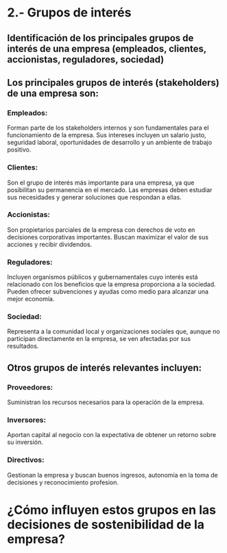 # 2.- Grupos de interés

## Identificación de los principales grupos de interés de una empresa (empleados, clientes, accionistas, reguladores, sociedad)

## Los principales grupos de interés (stakeholders) de una empresa son:

  ### Empleados: 
  Forman parte de los stakeholders internos y son fundamentales para el funcionamiento de la empresa. Sus intereses incluyen un salario justo, seguridad laboral, oportunidades de desarrollo y un ambiente de trabajo positivo.
  
  ### Clientes: 
  Son el grupo de interés más importante para una empresa, ya que posibilitan su permanencia en el mercado. Las empresas deben estudiar sus necesidades y generar soluciones que respondan a ellas.
  
  ### Accionistas: 
  Son propietarios parciales de la empresa con derechos de voto en decisiones corporativas importantes. Buscan maximizar el valor de sus acciones y recibir dividendos.
  
  ### Reguladores: 
  Incluyen organismos públicos y gubernamentales cuyo interés está relacionado con los beneficios que la empresa proporciona a la sociedad. Pueden ofrecer subvenciones y ayudas como medio para alcanzar una mejor economía.
  
  ### Sociedad: 
  Representa a la comunidad local y organizaciones sociales que, aunque no participan directamente en la empresa, se ven afectadas por sus resultados.

## Otros grupos de interés relevantes incluyen:

  ### Proveedores: 
  Suministran los recursos necesarios para la operación de la empresa.
  
  ### Inversores: 
  Aportan capital al negocio con la expectativa de obtener un retorno sobre su inversión.
  
  ### Directivos: 
  Gestionan la empresa y buscan buenos ingresos, autonomía en la toma de decisiones y reconocimiento profesion.

# ¿Cómo influyen estos grupos en las decisiones de sostenibilidad de la empresa?
